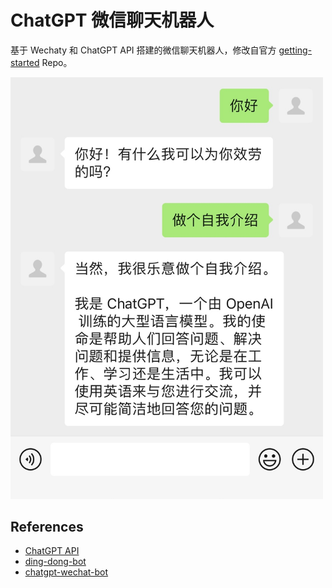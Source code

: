# ChatGPT 微信聊天机器人

基于 Wechaty 和 ChatGPT API 搭建的微信聊天机器人，修改自官方 <a href="https://github.com/wechaty/getting-started" target="_blank">getting-started</a> Repo。

<img src="./images/wechat.jpg" width="500px" alt="WeChat Screenshot" />

## References

- [ChatGPT API](https://github.com/transitive-bullshit/chatgpt-api)
- [ding-dong-bot](https://github.com/wechaty/getting-started/blob/main/examples/ding-dong-bot.ts)
- [chatgpt-wechat-bot](https://github.com/formulahendry/chatgpt-wechat-bot)
